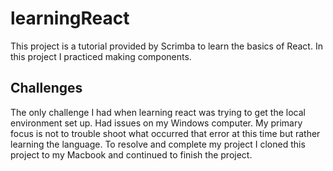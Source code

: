 # learningReact
This project is a tutorial provided by Scrimba to learn the basics of React. In this project I practiced making components.

## Challenges
The only challenge I had when learning react was trying to get the local environment set up. Had issues on my Windows computer. My primary focus is not to trouble shoot what occurred that error at this time but rather learning the language. 
To resolve and complete my project I cloned this project to my Macbook and continued to finish the project.